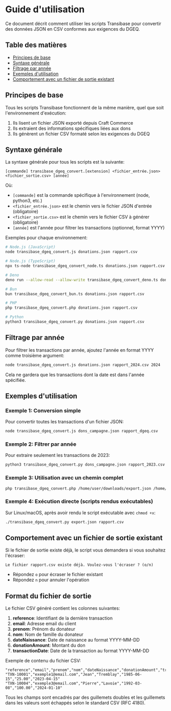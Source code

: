 # Guide d'utilisation

Ce document décrit comment utiliser les scripts Transibase pour convertir des données JSON en CSV conformes aux exigences du DGEQ.

## Table des matières
- [Principes de base](#principes-de-base)
- [Syntaxe générale](#syntaxe-générale)
- [Filtrage par année](#filtrage-par-année)
- [Exemples d'utilisation](#exemples-dutilisation)
- [Comportement avec un fichier de sortie existant](#comportement-avec-un-fichier-de-sortie-existant)

## Principes de base

Tous les scripts Transibase fonctionnent de la même manière, quel que soit l'environnement d'exécution:
1. Ils lisent un fichier JSON exporté depuis Craft Commerce
2. Ils extraient des informations spécifiques liées aux dons
3. Ils génèrent un fichier CSV formaté selon les exigences du DGEQ

## Syntaxe générale

La syntaxe générale pour tous les scripts est la suivante:

```
[commande] transibase_dgeq_convert.[extension] <fichier_entrée.json> <fichier_sortie.csv> [année]
```

Où:
- `[commande]` est la commande spécifique à l'environnement (node, python3, etc.)
- `<fichier_entrée.json>` est le chemin vers le fichier JSON d'entrée (obligatoire)
- `<fichier_sortie.csv>` est le chemin vers le fichier CSV à générer (obligatoire)
- `[année]` est l'année pour filtrer les transactions (optionnel, format YYYY)

Exemples pour chaque environnement:

```bash
# Node.js (JavaScript)
node transibase_dgeq_convert.js donations.json rapport.csv

# Node.js (TypeScript)
npx ts-node transibase_dgeq_convert_node.ts donations.json rapport.csv

# Deno
deno run --allow-read --allow-write transibase_dgeq_convert_deno.ts donations.json rapport.csv

# Bun
bun transibase_dgeq_convert_bun.ts donations.json rapport.csv

# PHP
php transibase_dgeq_convert.php donations.json rapport.csv

# Python
python3 transibase_dgeq_convert.py donations.json rapport.csv
```

## Filtrage par année

Pour filtrer les transactions par année, ajoutez l'année en format YYYY comme troisième argument:

```bash
node transibase_dgeq_convert.js donations.json rapport_2024.csv 2024
```

Cela ne gardera que les transactions dont la date est dans l'année spécifiée.

## Exemples d'utilisation

### Exemple 1: Conversion simple

Pour convertir toutes les transactions d'un fichier JSON:

```bash
node transibase_dgeq_convert.js dons_campagne.json rapport_dgeq.csv
```

### Exemple 2: Filtrer par année

Pour extraire seulement les transactions de 2023:

```bash
python3 transibase_dgeq_convert.py dons_campagne.json rapport_2023.csv 2023
```

### Exemple 3: Utilisation avec un chemin complet

```bash
php transibase_dgeq_convert.php /home/user/downloads/export.json /home/user/documents/rapport.csv
```

### Exemple 4: Exécution directe (scripts rendus exécutables)

Sur Linux/macOS, après avoir rendu le script exécutable avec `chmod +x`:

```bash
./transibase_dgeq_convert.py export.json rapport.csv
```

## Comportement avec un fichier de sortie existant

Si le fichier de sortie existe déjà, le script vous demandera si vous souhaitez l'écraser:

```
Le fichier rapport.csv existe déjà. Voulez-vous l'écraser ? (o/n)
```

- Répondez `o` pour écraser le fichier existant
- Répondez `n` pour annuler l'opération

## Format du fichier de sortie

Le fichier CSV généré contient les colonnes suivantes:

1. **reference**: Identifiant de la dernière transaction
2. **email**: Adresse email du client
3. **prenom**: Prénom du donateur
4. **nom**: Nom de famille du donateur
5. **dateNaissance**: Date de naissance au format YYYY-MM-DD
6. **donationAmount**: Montant du don
7. **transactionDate**: Date de la transaction au format YYYY-MM-DD

Exemple de contenu du fichier CSV:

```csv
"reference","email","prenom","nom","dateNaissance","donationAmount","transactionDate"
"TXN-10001","exemple1@email.com","Jean","Tremblay","1985-06-15","25.00","2023-04-15"
"TXN-10004","exemple3@email.com","Pierre","Lavoie","1992-03-08","100.00","2024-01-10"
```

Tous les champs sont encadrés par des guillemets doubles et les guillemets dans les valeurs sont échappés selon le standard CSV (RFC 4180).